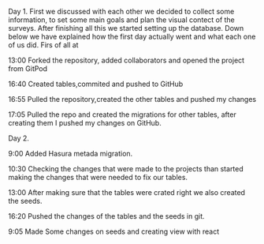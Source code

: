 Day 1. 
First we discussed with each other we decided to collect some information, to set some main goals and plan the visual contect of the surveys. 
After finishing all this we started setting up the database. Down below we have explained how the first day actually went and what each one of us did. 
Firs of all at

13:00 Forked the repository, added collaborators and opened the project from GitPod

16:40 Created tables,commited and pushed to GitHub

16:55 Pulled the repository,created the other tables and pushed my changes 

17:05 Pulled the repo and created the migrations for other tables, after creating them I pushed my changes on GitHub.

Day 2.

9:00 Added Hasura metada migration.

10:30 Checking the changes that were made to the projects than started making the changes that were needed to fix our tables. 

13:00 After making sure that the tables were crated right we also created the seeds.

16:20 Pushed the changes of the tables and the seeds in git.

9:05 Made Some changes on seeds and creating view with react


